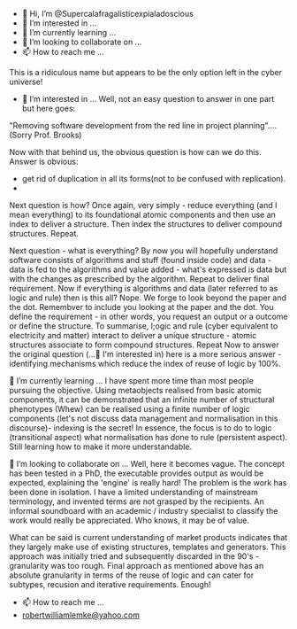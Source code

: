 - 👋 Hi, I’m @Supercalafragalisticexpialadoscious
- 👀 I’m interested in ...
- 🌱 I’m currently learning ...
- 💞️ I’m looking to collaborate on ...
- 📫 How to reach me ...

<!---
Supercalafragalisticexpialadoscious/Supercalafragalisticexpialadoscious is a ✨ special ✨ repository because its `README.md` (this file) appears on your GitHub profile.
You can click the Preview link to take a look at your changes.
--->
This is a ridiculous name but appears to be the only option left in the cyber universe!

- 👀 I’m interested in ...
Well, not an easy question to answer in one part but here goes:

"Removing software development from the red line in project planning".... (Sorry Prof. Brooks)

Now with that behind us, the obvious question is how can we do this. Answer is obvious:
- get rid of duplication in all its forms(not to be confused with replication).  
- 
Next question is how?
Once again, very simply - reduce everything (and I mean everything) to its foundational atomic components and then use an index to deliver a structure. Then index the structures to deliver compound structures. Repeat.

Next question - what is everything? 
By now you will hopefully understand software consists of algorithms and stuff (found inside code) and data -  data is fed to the algorithms and value added - what's expressed is data but with the changes as prescribed by the algorithm. Repeat to deliver final requirement.
Now if everything is algorithms and data (later referred to as logic and rule) then is this all?
Nope. We forge to look beyond the paper and the dot. Remembver to include you looking at the paper and the dot. You define the requirement - in other words, you request an output or a outcome or define the structure.
To summarise, l;ogic and rule (cyber equivalent to electricity and matter) interact to deliver a unique structure - atomic structures associate to form compound structures. Repeat
Now to answer the original question (...👀 I'm interested in) here is a more serious answer - identifying mechanisms which reduce the index of reuse of logic by 100%. 

🌱 I’m currently learning ...
I have spent more time than most people pursuing the objective. Using metaobjects realised from basic atomic components, it can be demonstrated that an infinite number of structural phenotypes (Whew) can be realised using a finite number of logic components (let's not discuss data management and normalisation in this discourse)- indexing is the secret! 
In essence, the focus is to do to logic (transitional aspect) what normalisation has done to rule (persistent aspect). Still learning how to make it more understandable. 

💞️ I’m looking to collaborate on ...
Well, here it becomes vague. The concept has been tested in a PhD, the executable provides output as would be expected, explaining the 'engine' is really hard!  The problem is the work has been done in isolation. I have a limited understanding of mainstream terminology, and invented terms are not grasped by the recipients.  An informal soundboard with an academic / industry specialist to classify the work would really be appreciated. Who knows, it may be of value. 

What can be said is current understanding of market products indicates that they largely make use of existing structures, templates and generators. This approach was initially tried and subsequently discarded in the 90's - granularity was too rough.  Final approach as mentioned above has an absolute granularity in terms of the reuse of logic and can cater for subtypes, recusion and iterative requirements. Enough!

- 📫 How to reach me ...
- robertwilliamlemke@yahoo.com

